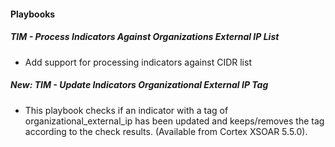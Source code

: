 
#### Playbooks
##### TIM - Process Indicators Against Organizations External IP List
- Add support for processing indicators against CIDR list
##### New: TIM - Update Indicators Organizational External IP Tag
- This playbook checks if an indicator with a tag of organizational_external_ip has been updated and keeps/removes the tag according to the check results. (Available from Cortex XSOAR 5.5.0).
